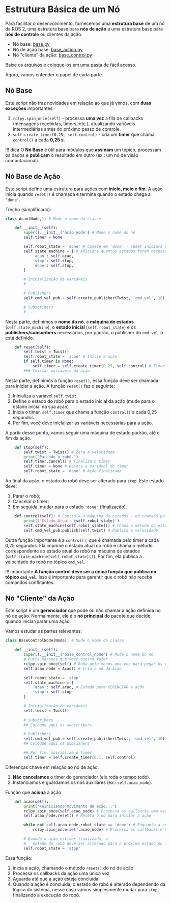 # Estrutura Básica de um Nó

Para facilitar o desenvolvimento, fornecemos uma **estrutura base** de um nó da ROS 2, uma estrutura base para **nós de ação** e uma estrutura base para **nós de controle** ou clientes da ação.

* Nó base: [base.py](../util/base.py)
* Nó de ação base: [base_action.py](../util/base_action.py)
* Nó "cliente" da ação: [base_control.py](../util/base_control.py)

Baixe os arquivos e coloque-os em uma pasta de fácil acesso.

Agora, vamos entender o papel de cada parte.

## Nó Base

Este script não traz novidades em relação ao que já vimos, com **duas exceções** importantes:

1. `rclpy.spin_once(self)` - processa **uma vez** a fila de callbacks (mensagens recebidas, timers, etc.), atualizando variáveis intermediárias antes do próximo passo de controle.
2. `self.create_timer(0.25, self.control)` - cria um **timer** que chama `control()` a cada **0,25 s**.

!!! dica
    O **Nó Base** é útil para módulos que **assinam** um tópico, processam os dados e **publicam** o resultado em outro (ex.: um nó de visão computacional).

## Nó Base de Ação

Este script define uma estrutura para ações com **início, meio e fim**. A ação inicia quando `reset()` é chamada e termina quando o estado chega a `'done'`.

Trecho (simplificado):

```python
class Acao(Node,): # Mude o nome da classe

    def __init__(self):
        super().__init__('acao_node') # Mude o nome do nó
        self.timer = None

        self.robot_state = 'done' # Comece em 'done' - reset iniciará a ação
        self.state_machine = { # Adicione quantos estados forem necessários
            'acao': self.acao,
            'stop': self.stop,
            'done': self.stop,
        }

        # Inicialização de variáveis
        # ...

        # Publishers
        self.cmd_vel_pub = self.create_publisher(Twist, 'cmd_vel', 10)

        # Subscribers
        # ...
```

Nesta parte, definimos o **nome do nó**, a **máquina de estados** (`self.state_machine`), o **estado inicial** (`self.robot_state`) e os **publishers/subscribers** necessários, por padrão, o publisher do `cmd_vel` já está definido.

```python
    def reset(self):
        self.twist = Twist()
        self.robot_state = 'acao' # Inicie a ação
        if self.timer is None:
            self.timer = self.create_timer(0.25, self.control) # Timer para o controle
        ### Iniciar variaveis da ação
```

Nesta parte, definimos a função `reset()`, essa função deve ser chamada para iniciar a ação. A função `reset()` faz o seguinte:

1. Inicializa a variável `self.twist`,
2. Define o estado do robô para o estado inicial da ação (mude para o estado inicial da sua ação)
3. Inicia o timer, `self.timer` que chama a função `control()` a cada 0,25 segundos.
4. Por fim, você deve inicializar as variáveis necessárias para a ação.

A partir desse ponto, vamos seguir uma máquina de estado padrão, até o fim da ação.

```python
    def stop(self):
        self.twist = Twist() # Zera a velocidade
        print("Parando o robô.")
        self.timer.cancel() # Finaliza o timer
        self.timer = None # Reseta a variável do timer
        self.robot_state = 'done' # Ação finalizada
```

Ao final da ação, o estado do robô deve ser alterado para `stop`. Este estado deve:

1. Parar o robô;
2. Cancelar o timer;
3. Em seguida, mudar para o estado `'done'` (finalização).

```python
    def control(self): # Controla a máquina de estados - eh chamado pelo timer
        print(f'Estado Atual: {self.robot_state}')
        self.state_machine[self.robot_state]() # Chama o método do estado atual 
        self.cmd_vel_pub.publish(self.twist) # Publica a velocidade
```

Outra função importante é a `control()`, que é chamada pelo timer a cada 0,25 segundos. Ela imprime o estado atual do robô e chama o método correspondente ao estado atual do robô na máquina de estados (`self.state_machine[self.robot_state]()`). Por fim, ela publica a velocidade do robô no tópico `cmd_vel`.

!!! importante
    **A função control deve ser a única função que publica no tópico `cmd_vel`**. Isso é importante para garantir que o robô não receba comandos conflitantes.

## Nó "Cliente" da Ação

Este script é um **gerenciador** que pode ou não chamar a ação definida no nó de ação. Normalmente, ele é o **nó principal** do pacote que decide quando iniciar/parar uma ação.

Vamos estudar as partes relevantes:

```python
class BaseControlNode(Node): # Mude o nome da classe

    def __init__(self):
        super().__init__('base_control_node') # Mude o nome do nó
        # Outra Herança que você queira fazer
        rclpy.spin_once(self) # Roda pelo menos uma vez para pegar os valores
        self.acao_node = Acao() # Cria o nó da Acao

        self.robot_state = 'stop'
        self.state_machine = {
            'acao': self.acao, # Estado para GERENCIAR a ação
            'stop': self.stop
        }

        # Inicialização de variáveis
        self.twist = Twist()
        
        # Subscribers
        ## Coloque aqui os subscribers

        # Publishers
        self.cmd_vel_pub = self.create_publisher(Twist, 'cmd_vel', 10)
        ## Coloque aqui os publishers

        ## Por fim, inicialize o timer
        self.timer = self.create_timer(0.1, self.control)
```

Diferenças chave em relação ao nó de ação:

1. **Não cancelamos** o timer do gerenciador (ele roda o tempo todo).
2. Instanciamos e guardamos os nós auxiliares (ex.: `self.acao_node`).

Função que **aciona** a ação:

```python
    def acao(self):
        print("\nIniciando movimento de ação...")
        rclpy.spin_once(self.acao_node) # Processa as callbacks uma vez
        self.acao_node.reset() # Reseta o nó para iniciar a ação

        while not self.acao_node.robot_state == 'done': # Enquanto a ação não estiver finalizada
            rclpy.spin_once(self.acao_node) # Processa os callbacks e o timer

        # Quando a ação estiver finalizada, o 
        #   estado do robô deve ser alterado para o próximo estado ou finalizar mudando para 'stop'
        self.robot_state = 'stop'
```
Essa função:
1. inicia a ação, chamando o método `reset()` do nó de ação
2. Processa os callbacks da ação uma única vez
3. Aguarda até que a ação esteja concluída.
4. Quando a ação é concluída, o estado do robô é alterado dependendo da lógica do sistema, nesse caso vamos simplesmente mudar para `stop`, finalizando a execução do robô.
